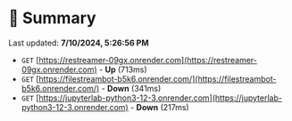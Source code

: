 # 📖 Summary
Last updated: **7/10/2024, 5:26:56 PM**

- `GET` [https://restreamer-09gx.onrender.com](https://restreamer-09gx.onrender.com) - **Up** (713ms)
- `GET` [https://filestreambot-b5k6.onrender.com/](https://filestreambot-b5k6.onrender.com/) - **Down** (341ms)
- `GET` [https://jupyterlab-python3-12-3.onrender.com](https://jupyterlab-python3-12-3.onrender.com) - **Down** (217ms)
